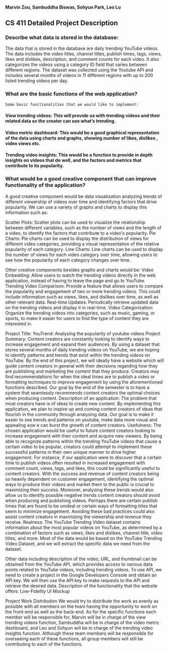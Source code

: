 #### Marvin Zou, Sambuddha Biswas, Sohyun Park, Leo Lu


## CS 411 Detailed Project Description
### Describe what data is stored in the database:
The data that is stored in the database are daily trending YouTube videos. The data includes the video titles, channel titles, publish times, tags, views, likes and dislikes, description, and comment counts for each video. It also categorizes the videos using a category ID field that varies between different regions.
The dataset was collected using the Youtube API and includes several months of videos in 11 different regions with up to 200 listed trending videos per day.
### What are the basic functions of the web application?
	Some basic functionalities that we would like to implement:
#### View trending videos: This will provide us with trending videos and their related data so the creator can see what’s trending.
#### Video metric dashboard: This would be a good graphical representation of the data using charts and graphs, showing number of likes, dislikes , video views etc.
#### Trending video insights: This would be a function to provide in depth insights on videos that do well, and the factors and metrics that contribute to its popularity.
### What would be a good creative component that can improve functionality of the application?

A good creative component would be data visualization analyzing trends of different viewership of videos over time and identifying factors that drive popularity.
We can use a variety of graphs and charts to display this information such as:

Scatter Plots: Scatter plots can be used to visualize the relationship between different variables, such as the number of views and the length of a video, to identify the factors that contribute to a video's popularity.
Pie Charts: Pie charts can be used to display the distribution of views for different video categories, providing a visual representation of the relative popularity of each category.
Line Charts: Line charts can be used to display the number of views for each video category over time, allowing users to see how the popularity of each category changes over time.

Other creative components besides graphs and charts would be: 
Video Embedding: Allow users to watch the trending videos directly in the web application, instead of having to leave the page and go to YouTube.
Trending Video Comparison: Provide a feature that allows users to compare the popularity and engagement of two or more trending videos. This could include information such as views, likes, and dislikes over time, as well as other relevant data.
Real-time Updates: Periodically retrieve updated data on the trending videos and display it in real-time.
Video Categorization: Organize the trending videos into categories, such as music, gaming, or sports, to make it easier for users to find the type of content they are interested in.

Project Title: 
	YouTrend: Analysing the popularity of youtube videos
Project Summary: 
Content creators are constantly looking to identify ways to increase engagement and expand their audiences. By using a dataset that stores several months of daily trending videos on YouTube, we are hoping to identify patterns and trends that exist within the trending videos on YouTube. By the end of this project, we will ideally have a website which will guide content creators in general with their decisions regarding how they are publishing and marketing the content that they produce. Creators may find recommendations for when the ideal times are to publish a video or formatting techniques to improve engagement by using the aforementioned functions described. Our goal by the end of the semester is to have a system that seamlessly recommends content creators the optimal choices when producing content.
Description of an application:
The problem that most creators have is of ideas to create new content. By implementing this application, we plan to inspire up and coming content creators of ideas that flourish in the community through analysing data. 
Our goal is to make it easier to see trends and patterns on youtube, make data more visual and appealing sow e can burst the growth of content creators.
Usefulness: 
The chosen application would be useful to future content creators looking to increase engagement with their content and acquire new viewers. By being able to recognize patterns within the trending YouTube videos that cause a certain video to be popular, creators could attempt to implement these successful patterns in their own unique manner to drive higher engagement. For instance, if our application were to discover that a certain time to publish videos often resulted in increased engagement with comment count, views, tags, and likes, this could be significantly useful to content creators. With the success and revenue of content creators being so heavily dependent on customer engagement, identifying the optimal ways to produce their videos and market them to the public is crucial to maximizing their success. 
Moreover, analyzing these trends would also allow us to identify possible negative trends content creators should avoid when producing and publishing videos. Perhaps there are certain publish times that are found to be unideal or certain ways of formatting titles that seem to minimize engagement. Avoiding these bad practices could also assist content creators in maximizing the viewership and revenue they receive.
Realness:
The YouTube Trending Video dataset contains information about the most popular videos on YouTube, as determined by a combination of factors such as views, likes and dislikes, channel title, video titles, and more. Most of the data would be based on the YouTube Trending Video Dataset, and we will extract the specific data we need from the dataset.

Other data including description of the video, URL, and thumbnail can be obtained from the YouTube API, which provides access to various data points related to YouTube videos, including trending videos. To use API, we need to create a project in the Google Developers Console and obtain an API key. We will then use the API key to make requests to the API and retrieve the desired data.
Description of the functionality that the website offers:
Low-Fidelity UI Mockup




Project Work Distribution
We would try to distribute the work as evenly as possible with all members on the team having the opportunity to work on the front-end as well as the back-end. As for the specific functions each member will be responsible for, Marvin will be in charge of the view trending videos function, Sambuddha will be in charge of the video metric dashboard, and Leo and Sohyun will be in charge of the trending video insights function. Although these team members will be responsible for overseeing each of these functions, all group members will still be contributing to each of the functions. 
